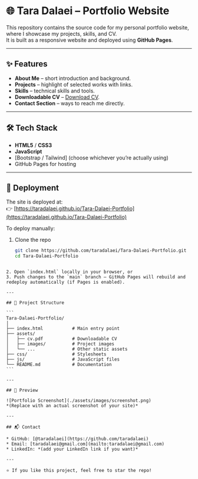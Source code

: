 # 🌐 Tara Dalaei – Portfolio Website

This repository contains the source code for my personal portfolio website, where I showcase my projects, skills, and CV.  
It is built as a responsive website and deployed using **GitHub Pages**.

---

## ✨ Features

- **About Me** – short introduction and background.
- **Projects** – highlight of selected works with links.
- **Skills** – technical skills and tools.
- **Downloadable CV** – [Download CV](./assets/cv.pdf).
- **Contact Section** – ways to reach me directly.

---

## 🛠️ Tech Stack

- **HTML5** / **CSS3**
- **JavaScript**
- [Bootstrap / Tailwind] (choose whichever you’re actually using)
- GitHub Pages for hosting

---

## 🚀 Deployment

The site is deployed at:  
👉 [https://taradalaei.github.io/Tara-Dalaei-Portfolio](https://taradalaei.github.io/Tara-Dalaei-Portfolio)

To deploy manually:

1. Clone the repo
   ```bash
   git clone https://github.com/taradalaei/Tara-Dalaei-Portfolio.git
   cd Tara-Dalaei-Portfolio
````

2. Open `index.html` locally in your browser, or
3. Push changes to the `main` branch – GitHub Pages will rebuild and redeploy automatically (if Pages is enabled).

---

## 📂 Project Structure

```
Tara-Dalaei-Portfolio/
│
├── index.html           # Main entry point
├── assets/
│   ├── cv.pdf           # Downloadable CV
│   ├── images/          # Project images
│   └── ...              # Other static assets
├── css/                 # Stylesheets
├── js/                  # JavaScript files
└── README.md            # Documentation
```

---

## 📸 Preview

![Portfolio Screenshot](./assets/images/screenshot.png)
*(Replace with an actual screenshot of your site)*

---

## 📬 Contact

* GitHub: [@taradalaei](https://github.com/taradalaei)
* Email: [taradalaei@gmail.com](mailto:taradalaei@gmail.com)
* LinkedIn: *(add your LinkedIn link if you want)*

---

⭐️ If you like this project, feel free to star the repo!
